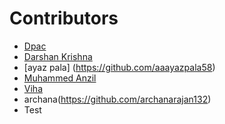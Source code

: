  # Contributors

- [Dpac](https://github.com/ldpacl)
- [Darshan Krishna](https;//github.com/DarshanKrishna-DK)
- [ayaz pala] (https://github.com/aaayazpala58)
- [Muhammed Anzil](https://github.com/Anzilanzi123)
- [Viha](https://github.com/VihaShomikha)
- archana(https://github.com/archanarajan132)
- Test
